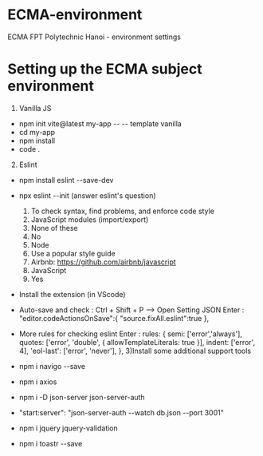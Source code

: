 # ECMA-environment
ECMA FPT Polytechnic Hanoi - environment settings
# Setting up the ECMA subject environment
1) Vanilla JS
- npm init vite@latest my-app -- -- template vanilla
- cd my-app
- npm install
- code .
2) Eslint
- npm install eslint --save-dev
- npx eslint --init
  (answer eslint's question)
  1) To check syntax, find problems, and enforce code style
  2) JavaScript modules (import/export)
  3) None of these
  4) No
  5) Node
  6) Use a popular style guide
  7) Airbnb: https://github.com/airbnb/javascript
  8) JavaScript
  9) Yes
- Install the extension (in VScode)
- Auto-save and check : Ctrl + Shift + P --> Open Setting JSON
  Enter : 
    "editor.codeActionsOnSave":{
        "source.fixAll.eslint":true
    },
- More rules for checking eslint
  Enter :
  rules: {
    semi: ['error','always'],
    quotes: ['error', 'double', { allowTemplateLiterals: true }],
    indent: ['error', 4],
    'eol-last': ['error', 'never'],
  },
3)Install some additional support tools

- npm i navigo --save

- npm i axios

- npm i -D json-server json-server-auth

- "start:server": "json-server-auth --watch db.json --port 3001"

- npm i jquery jquery-validation

- npm i toastr --save
